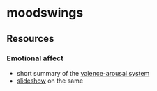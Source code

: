 moodswings
==========

## Resources

### Emotional affect
+ short summary of the [valence-arousal system](http://affectivedesign.com/2010/03/4-value-arousal-and-emotional-expressions/)
+ [slideshow](http://www.slideshare.net/blankdots/2012-affect-and-emotionoriented-systems) on the same